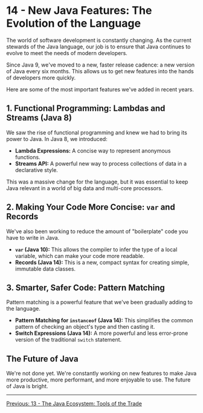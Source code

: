 # 14 - New Java Features: The Evolution of the Language

The world of software development is constantly changing. As the current stewards of the Java language, our job is to ensure that Java continues to evolve to meet the needs of modern developers.

Since Java 9, we've moved to a new, faster release cadence: a new version of Java every six months. This allows us to get new features into the hands of developers more quickly.

Here are some of the most important features we've added in recent years.

## 1. Functional Programming: Lambdas and Streams (Java 8)

We saw the rise of functional programming and knew we had to bring its power to Java. In Java 8, we introduced:

*   **Lambda Expressions:** A concise way to represent anonymous functions.
*   **Streams API:** A powerful new way to process collections of data in a declarative style.

This was a massive change for the language, but it was essential to keep Java relevant in a world of big data and multi-core processors.

## 2. Making Your Code More Concise: `var` and Records

We've also been working to reduce the amount of "boilerplate" code you have to write in Java.

*   **`var` (Java 10):** This allows the compiler to infer the type of a local variable, which can make your code more readable.
*   **Records (Java 14):** This is a new, compact syntax for creating simple, immutable data classes.

## 3. Smarter, Safer Code: Pattern Matching

Pattern matching is a powerful feature that we've been gradually adding to the language.

*   **Pattern Matching for `instanceof` (Java 14):** This simplifies the common pattern of checking an object's type and then casting it.
*   **Switch Expressions (Java 14):** A more powerful and less error-prone version of the traditional `switch` statement.

## The Future of Java

We're not done yet. We're constantly working on new features to make Java more productive, more performant, and more enjoyable to use. The future of Java is bright.

---

[Previous: 13 - The Java Ecosystem: Tools of the Trade](../13-Java-Ecosystem/README.md)
